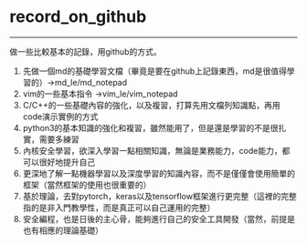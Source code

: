 # record_on_github
- - -
做一些比較基本的記錄，用github的方式。  

1. 先做一個md的基礎學習文檔（畢竟是要在github上記錄東西，md是很值得學習的）->md_le/md_notepad  
2. vim的一些基本指令 ->vim_le/vim_notepad  
3. C/C++的一些基礎內容的強化，以及複習，打算先用文檔列知識點，再用code演示實例的方式  
4. python3的基本知識的強化和複習，雖然能用了，但是還是學習的不是很扎實，需要多練習  
5. 內核安全學習，欲深入學習一點相關知識，無論是業務能力，code能力，都可以很好地提升自己  
6. 更深地了解一點機器學習以及深度學習的知識內容，而不是僅僅會使用簡單的框架（當然框架的使用也很重要的）  
7. 基於理論，去對pytorch，keras以及tensorflow框架進行更完整（這裡的完整指的是非入門教學性，而是真正可以自己運用的完整）  
8. 安全編程，也是日後的主心骨，能夠進行自己的安全工具開發（當然，前提是也有相應的理論基礎）  

